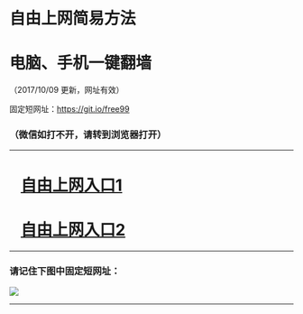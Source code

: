 ﻿# 自由上网简易方法

# 电脑、手机一键翻墙

（2017/10/09 更新，网址有效）

固定短网址：https://git.io/free99

### （微信如打不开，请转到浏览器打开）


***





# &nbsp;&nbsp; <a href="http://ft1169121900.fwq-tz-1001.info/fwqtz01.html?t=10090016528 " target="_blank">自由上网入口1</a>
# &nbsp;&nbsp; <a href="http://ft3102915417.fwq-tz-1002.info/fwqtz02.html?t=100900128894 " target="_blank">自由上网入口2</a>
***

### 请记住下图中固定短网址：

<img src="https://s3-us-west-2.amazonaws.com/fwq-1001/yjfq-20170905okok.png" /> 


***

